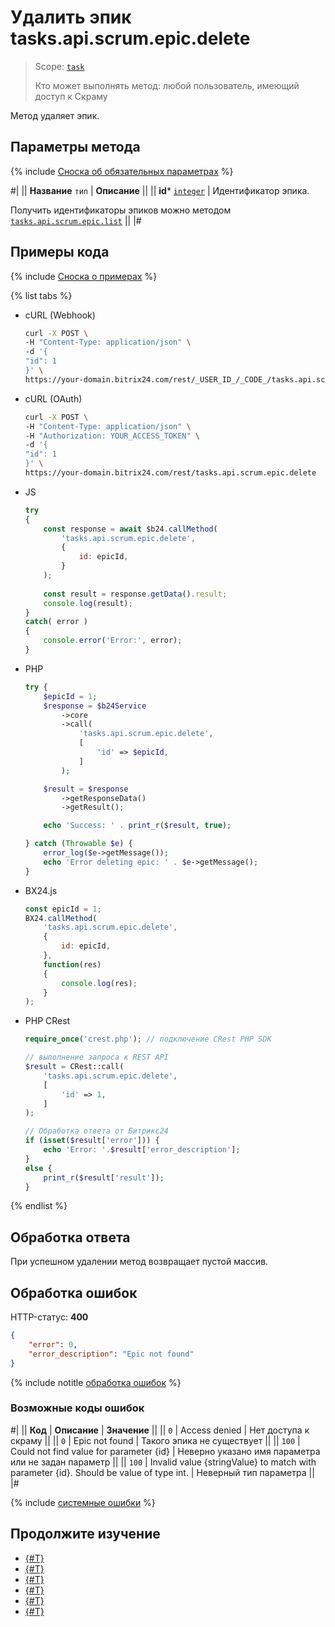 # Удалить эпик tasks.api.scrum.epic.delete

> Scope: [`task`](../../../scopes/permissions.md)
>
> Кто может выполнять метод: любой пользователь, имеющий доступ к Скраму

Метод удаляет эпик.

## Параметры метода

{% include [Сноска об обязательных параметрах](../../../../_includes/required.md) %}

#|
|| **Название**
`тип` | **Описание** ||
|| **id***
[`integer`](../../../data-types.md) | Идентификатор эпика.

Получить идентификаторы эпиков можно методом [`tasks.api.scrum.epic.list`](./tasks-api-scrum-epic-list.md) ||
|#

## Примеры кода

{% include [Сноска о примерах](../../../../_includes/examples.md) %}

{% list tabs %}

- cURL (Webhook)

    ```bash
    curl -X POST \
    -H "Content-Type: application/json" \
    -d '{
    "id": 1
    }' \
    https://your-domain.bitrix24.com/rest/_USER_ID_/_CODE_/tasks.api.scrum.epic.delete
    ```

- cURL (OAuth)

    ```bash
    curl -X POST \
    -H "Content-Type: application/json" \
    -H "Authorization: YOUR_ACCESS_TOKEN" \
    -d '{
    "id": 1
    }' \
    https://your-domain.bitrix24.com/rest/tasks.api.scrum.epic.delete
    ```

- JS


    ```js
    try
    {
    	const response = await $b24.callMethod(
    		'tasks.api.scrum.epic.delete',
    		{
    			id: epicId,
    		}
    	);
    	
    	const result = response.getData().result;
    	console.log(result);
    }
    catch( error )
    {
    	console.error('Error:', error);
    }
    ```

- PHP


    ```php
    try {
        $epicId = 1;
        $response = $b24Service
            ->core
            ->call(
                'tasks.api.scrum.epic.delete',
                [
                    'id' => $epicId,
                ]
            );
    
        $result = $response
            ->getResponseData()
            ->getResult();
    
        echo 'Success: ' . print_r($result, true);
    
    } catch (Throwable $e) {
        error_log($e->getMessage());
        echo 'Error deleting epic: ' . $e->getMessage();
    }
    ```

- BX24.js

    ```js
    const epicId = 1;
    BX24.callMethod(
        'tasks.api.scrum.epic.delete',
        {
            id: epicId,
        },
        function(res)
        {
            console.log(res);
        }
    );
    ```

- PHP CRest

    ```php
    require_once('crest.php'); // подключение CRest PHP SDK

    // выполнение запроса к REST API
    $result = CRest::call(
        'tasks.api.scrum.epic.delete',
        [
            'id' => 1,
        ]
    );

    // Обработка ответа от Битрикс24
    if (isset($result['error'])) {
        echo 'Error: '.$result['error_description'];
    }
    else {
        print_r($result['result']);
    }
    ```

{% endlist %}

## Обработка ответа

При успешном удалении метод возвращает пустой массив.

## Обработка ошибок

HTTP-статус: **400**

```json
{
    "error": 0,
    "error_description": "Epic not found"
}
```

{% include notitle [обработка ошибок](../../../../_includes/error-info.md) %}

### Возможные коды ошибок

#|
|| **Код** | **Описание**  | **Значение** ||
|| `0` | Access denied | Нет доступа к скраму ||
|| `0` | Epic not found | Такого эпика не существует ||
|| `100` | Could not find value for parameter {id} | Неверно указано имя параметра или не задан параметр ||
|| `100` | Invalid value {stringValue} to match with parameter {id}. Should be value of type int. | Неверный тип параметра ||
|#

{% include [системные ошибки](../../../../_includes/system-errors.md) %}

## Продолжите изучение 

- [{#T}](./index.md)
- [{#T}](./tasks-api-scrum-epic-add.md)
- [{#T}](./tasks-api-scrum-epic-update.md)
- [{#T}](./tasks-api-scrum-epic-get.md)
- [{#T}](./tasks-api-scrum-epic-list.md)
- [{#T}](./tasks-api-scrum-epic-get-fields.md)